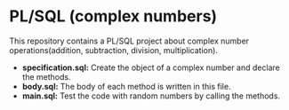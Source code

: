 # PL/SQL (complex numbers)

This repository contains a PL/SQL project about complex number operations(addition, subtraction, division, multiplication).

- **specification.sql:** Create the object of a complex number and declare the methods.
- **body.sql:** The body of each method is written in this file.
- **main.sql:** Test the code with random numbers by calling the methods.


